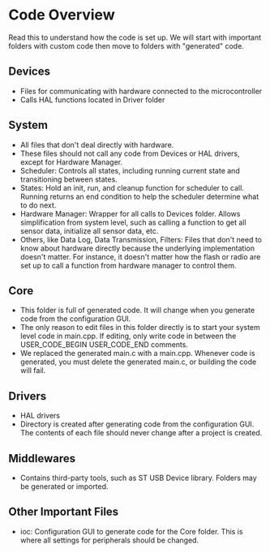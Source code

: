 # Code Overview
Read this to understand how the code is set up. We will start with important folders with custom code then move to folders with "generated" code.

## Devices
- Files for communicating with hardware connected to the microcontroller
- Calls HAL functions located in Driver folder

## System
- All files that don't deal directly with hardware.
- These files should not call any code from Devices or HAL drivers, except for Hardware Manager.
- Scheduler: Controls all states, including running current state and transitioning between states.
- States: Hold an init, run, and cleanup function for scheduler to call. Running returns an end condition to help the scheduler determine what to do next.
- Hardware Manager: Wrapper for all calls to Devices folder. Allows simplification from system level, such as calling a function to get all sensor data, initialize all sensor data, etc.
- Others, like Data Log, Data Transmission, Filters: Files that don't need to know about hardware directly because the underlying implementation doesn't matter. For instance, it doesn't matter how the flash or radio are set up to call a function from hardware manager to control them.

## Core
- This folder is full of generated code. It will change when you generate code from the configuration GUI.
- The only reason to edit files in this folder directly is to start your system level code in main.cpp. If editing, only write code in between the USER_CODE_BEGIN USER_CODE_END comments.
- We replaced the generated main.c with a main.cpp. Whenever code is generated, you must delete the generated main.c, or building the code will fail.

## Drivers
- HAL drivers
- Directory is created after generating code from the configuration GUI. The contents of each file should never change after a project is created.

## Middlewares
- Contains third-party tools, such as ST USB Device library. Folders may be generated or imported.

## Other Important Files
- ioc: Configuration GUI to generate code for the Core folder. This is where all settings for peripherals should be changed.